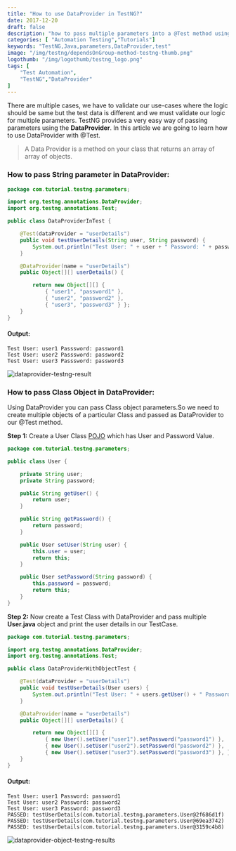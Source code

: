 ```yaml
---
title: "How to use DataProvider in TestNG?"
date: 2017-12-20
draft: false
description: "how to pass multiple parameters into a @Test method using DataProvider in TestNG."
categories: [ "Automation Testing","Tutorials"]
keywords: "TestNG,Java,parameters,DataProvider,test"
image: "/img/testng/dependsOnGroup-method-testng-thumb.png"
logothumb: "/img/logothumb/testng_logo.png"
tags: [
    "Test Automation",
    "TestNG","DataProvider"
]
---
```

There are multiple cases, we have to validate our use-cases where the logic should be same but the test data is different and we must validate our logic for multiple parameters.
TestNG provides a very easy way of passing parameters using the **DataProvider**. In this article we are going to learn how to use DataProvider with @Test.

>A Data Provider is a method on your class that returns an array of array of objects.

### How to pass String parameter in DataProvider:
```Java
package com.tutorial.testng.parameters;

import org.testng.annotations.DataProvider;
import org.testng.annotations.Test;

public class DataProviderInTest {

	@Test(dataProvider = "userDetails")
	public void testUserDetails(String user, String password) {
		System.out.println("Test User: " + user + " Password: " + password);
	}

	@DataProvider(name = "userDetails")
	public Object[][] userDetails() {

		return new Object[][] {
			{ "user1", "password1" },
			{ "user2", "password2" },
			{ "user3", "password3" } };
	}
}
```
#### Output:
```text
Test User: user1 Passsword: password1
Test User: user2 Passsword: password2
Test User: user3 Passsword: password3
```
![dataprovider-testng-result](/img/testng/dataprovider-testng-result.png)

### How to pass Class Object in DataProvider:
Using DataProvider you can pass Class object parameters.So we need to create multiple objects of a particular Class and passed as DataProvider to our @Test method.

**Step 1:** Create a User Class [POJO](https://www.quora.com/What-is-POJO-in-Java) which has User and Password Value.
```Java
package com.tutorial.testng.parameters;

public class User {

	private String user;
	private String password;

	public String getUser() {
		return user;
	}

	public String getPassword() {
		return password;
	}

	public User setUser(String user) {
		this.user = user;
		return this;
	}

	public User setPassword(String password) {
		this.password = password;
		return this;
	}
}
```
**Step 2:** Now create a Test Class with DataProvider and pass multiple **User.java** object and print the user details in our TestCase.
```Java
package com.tutorial.testng.parameters;

import org.testng.annotations.DataProvider;
import org.testng.annotations.Test;

public class DataProviderWithObjectTest {

	@Test(dataProvider = "userDetails")
	public void testUserDetails(User users) {
		System.out.println("Test User: " + users.getUser() + " Password: " + users.getPassword());
	}

	@DataProvider(name = "userDetails")
	public Object[][] userDetails() {

		return new Object[][] {
			{ new User().setUser("user1").setPassword("password1") },
			{ new User().setUser("user2").setPassword("password2") },
			{ new User().setUser("user3").setPassword("password3") }, };
	}
}
```
#### Output:
```text
Test User: user1 Password: password1
Test User: user2 Password: password2
Test User: user3 Password: password3
PASSED: testUserDetails(com.tutorial.testng.parameters.User@2f686d1f)
PASSED: testUserDetails(com.tutorial.testng.parameters.User@69ea3742)
PASSED: testUserDetails(com.tutorial.testng.parameters.User@3159c4b8)
```
![dataprovider-object-testng-results](/img/testng/dataprovider-object-testng-results.png)
